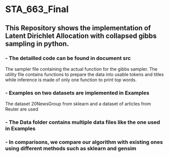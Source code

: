 # STA_663_Final
   ## This Repository shows the implementation of Latent Dirichlet Allocation with collapsed gibbs sampling in python.
    
   ### - The detailled code can be found in document src 
   The sampler file containing the actual function for the gibbs sampler. The utility file contains functions to prepare the data into usable tokens and titles while inference is made of only one function to print top words.
       
  ### - Examples on two datasets are implemented in Examples
  The dataset 20NewsGroup from sklearn and a dataset of articles from Reuter are used
      
  ### - The Data folder contains multiple data files like the one used in Examples
  
  ### - In comparisons, we compare our algorithm with existing ones using different methods such as sklearn and gensim

